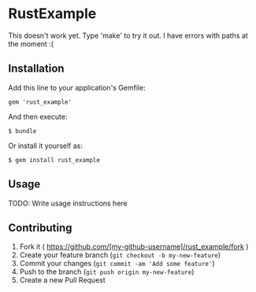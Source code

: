 # RustExample

This doesn't work yet. Type 'make' to try it out. I have errors with paths at
the moment :(

## Installation

Add this line to your application's Gemfile:

    gem 'rust_example'

And then execute:

    $ bundle

Or install it yourself as:

    $ gem install rust_example

## Usage

TODO: Write usage instructions here

## Contributing

1. Fork it ( https://github.com/[my-github-username]/rust_example/fork )
2. Create your feature branch (`git checkout -b my-new-feature`)
3. Commit your changes (`git commit -am 'Add some feature'`)
4. Push to the branch (`git push origin my-new-feature`)
5. Create a new Pull Request
